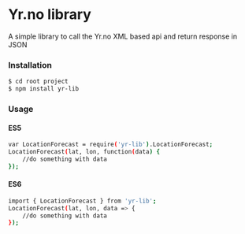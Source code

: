 # Yr.no library  

A simple library to call the Yr.no XML based api and return response in JSON


### Installation

```sh
$ cd root project
$ npm install yr-lib
```

### Usage
#### ES5
```sh
var LocationForecast = require('yr-lib').LocationForecast;
LocationForecast(lat, lon, function(data) {
	//do something with data  
});

```
#### ES6
```sh
import { LocationForecast } from 'yr-lib';
LocationForecast(lat, lon, data => {
	//do something with data      
});
```